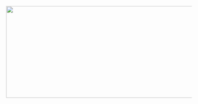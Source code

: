 <img src="https://github-readme-stats.vercel.app/api?username=william-Dic&show_icons=true&bg_color=00000000" width="1000" height="250" />
